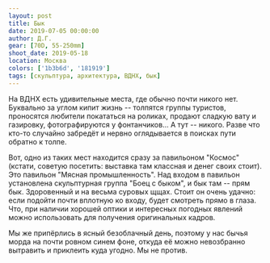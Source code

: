 ```yaml
---
layout: post
title: Бык
date: 2019-07-05 00:00:00
author: Д.Г.
gear: [70D, 55-250mm]
shoot_date: 2019-05-18
location: Москва
colors: ['1b3b6d', '181919']
tags: [скульптура, архитектура, ВДНХ, бык]
---
```

На ВДНХ есть удивительные места, где обычно почти никого нет. Буквально за углом кипит жизнь -- толпятся группы туристов, проносятся любители покататься на роликах, продают сладкую вату и газировку, фотографируются у фонтанчиков... А тут -- никого. Разве что кто-то случайно забредёт и нервно оглядывается в поисках пути обратно к толпе.

Вот, одно из таких мест находится сразу за павильоном "Космос" (кстати, советую посетить: выставка там классная и денег своих стоит). Это павильон "Мясная промышленность". Над входом в павильон установлена скульптурная группа "Боец с быком", и бык там -- прям бык. Здоровенный и на весьма суровых щщах. Стоит он очень удачно: если подойти почти вплотную ко входу, будет смотреть прямо в глаза. Что, при наличии хорошей оптики и интересных погодных явлений можно использовать для получения оригинальных кадров.

Мы же припёрлись в ясный безоблачный день, поэтому у нас бычья морда на почти ровном синем фоне, откуда её можно невозбранно вытравить и приклеить куда угодно. Мы не против.
